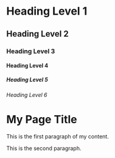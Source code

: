 <h1>Heading Level 1</h1>
<h2>Heading Level 2</h2>
<h3>Heading Level 3</h3>
<h4>Heading Level 4</h4>
<h5>Heading Level 5</h5>
<h6>Heading Level 6</h6>

<h1>My Page Title</h1>
<p>This is the first paragraph of my content.</p>
<p>This is the second paragraph.</p>



